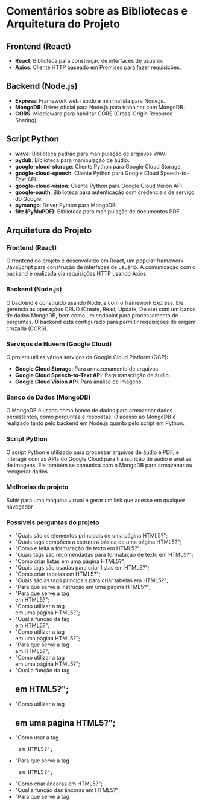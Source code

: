# Comentários sobre as Bibliotecas e Arquitetura do Projeto

## Frontend (React)
- **React**: Biblioteca para construção de interfaces de usuário.
- **Axios**: Cliente HTTP baseado em Promises para fazer requisições.

## Backend (Node.js)
- **Express**: Framework web rápido e minimalista para Node.js.
- **MongoDB**: Driver oficial para Node.js para trabalhar com MongoDB.
- **CORS**: Middleware para habilitar CORS (Cross-Origin Resource Sharing).

## Script Python
- **wave**: Biblioteca padrão para manipulação de arquivos WAV.
- **pydub**: Biblioteca para manipulação de áudio.
- **google-cloud-storage**: Cliente Python para Google Cloud Storage.
- **google-cloud-speech**: Cliente Python para Google Cloud Speech-to-Text API.
- **google-cloud-vision**: Cliente Python para Google Cloud Vision API.
- **google-oauth**: Biblioteca para autenticação com credenciais de serviço do Google.
- **pymongo**: Driver Python para MongoDB.
- **fitz (PyMuPDF)**: Biblioteca para manipulação de documentos PDF.

## Arquitetura do Projeto

### Frontend (React)
O frontend do projeto é desenvolvido em React, um popular framework JavaScript para construção de interfaces de usuário. A comunicação com o backend é realizada via requisições HTTP usando Axios.

### Backend (Node.js)
O backend é construído usando Node.js com o framework Express. Ele gerencia as operações CRUD (Create, Read, Update, Delete) com um banco de dados MongoDB, bem como um endpoint para processamento de perguntas. O backend está configurado para permitir requisições de origem cruzada (CORS).

### Serviços de Nuvem (Google Cloud)
O projeto utiliza vários serviços da Google Cloud Platform (GCP):
- **Google Cloud Storage**: Para armazenamento de arquivos.
- **Google Cloud Speech-to-Text API**: Para transcrição de áudio.
- **Google Cloud Vision API**: Para análise de imagens.

### Banco de Dados (MongoDB)
O MongoDB é usado como banco de dados para armazenar dados persistentes, como perguntas e respostas. O acesso ao MongoDB é realizado tanto pelo backend em Node.js quanto pelo script em Python.

### Script Python
O script Python é utilizado para processar arquivos de áudio e PDF, e interagir com as APIs do Google Cloud para transcrição de áudio e análise de imagens. Ele também se comunica com o MongoDB para armazenar ou recuperar dados.

### Melhorias do projeto
Subir para uma máquina virtual e gerar um link que acesse em qualquer navegador 

### Possíveis perguntas do projeto
- "Quais são os elementos principais de uma página HTML5?";
- "Quais tags compõem a estrutura básica de uma página HTML5?";
- "Como é feita a formatação de texto em HTML5?";
- "Quais tags são recomendadas para formatação de texto em HTML5?";
- "Como criar listas em uma página HTML5?";
- "Quais tags são usadas para criar listas em HTML5?";
- "Como criar tabelas em HTML5?";
- "Quais são as tags principais para criar tabelas em HTML5?";
- "Para que serve a instrução <!DOCTYPE html> em uma página HTML5?";
- "Para que serve a tag <nav> em HTML5?";
- "Como utilizar a tag <nav> em uma página HTML5?";
- "Qual a função da tag <section> em HTML5?";
- "Como utilizar a tag <section> em uma página HTML5?";
- "Para que serve a tag <article> em HTML5?";
- "Como utilizar a tag <article> em uma página HTML5?";
- "Qual a função da tag <h2> em HTML5?";
- "Como utilizar a tag <h2> em uma página HTML5?";
- "Como usar a tag <pre> em HTML5?";
- "Para que serve a tag <pre> em HTML5?";
- "Como criar âncoras em HTML5?";
- "Qual a função das âncoras em HTML5?";
- "Para que serve a tag <title> em HTML5?";
- "Qual a função da tag <title> em uma página HTML5?";
- "Para que serve a tag <header> em HTML5?";
- "Qual a função do header em uma página HTML5?";
- "O que colocar no <header> de uma página HTML5?";
- "Quais informações devem estar no <header> em HTML5?";
- "Para que serve a tag <footer> em HTML5?";
- "Qual a função do footer em uma página HTML5?";
- "O que colocar no <footer> de uma página HTML5?";
- "Quais informações devem estar no <footer> em HTML5?"

